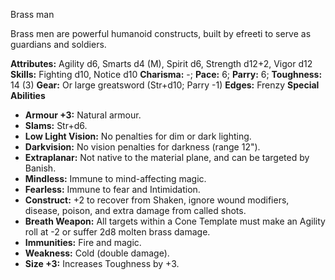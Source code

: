 Brass man

Brass men are powerful humanoid constructs, built by efreeti to serve
as guardians and soldiers.

**Attributes:** Agility d6, Smarts d4 (M), Spirit d6, Strength d12+2,
Vigor d12
**Skills:** Fighting d10, Notice d10
**Charisma:** -; **Pace:** 6; **Parry:** 6; **Toughness:** 14 (3)
**Gear:** Or large greatsword (Str+d10; Parry -1)
**Edges:** Frenzy
**Special Abilities**
- **Armour +3:** Natural armour.
- **Slams:** Str+d6.
- **Low Light Vision:** No penalties for dim or dark lighting.
- **Darkvision:** No vision penalties for darkness (range 12").
- **Extraplanar:** Not native to the material plane, and can be targeted
by Banish.
- **Mindless:** Immune to mind-affecting magic.
- **Fearless:** Immune to fear and Intimidation.
- **Construct:** +2 to recover from Shaken, ignore wound modifiers,
disease, poison, and extra damage from called shots.
- **Breath Weapon:** All targets within a Cone Template must make an
Agility roll at -2 or suffer 2d8 molten brass damage.
- **Immunities:** Fire and magic.
- **Weakness:** Cold (double damage).
- **Size +3:** Increases Toughness by +3.

